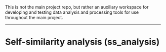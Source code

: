 This is not the main project repo, but rather an auxillary workspace for developing and testing data analysis and processing tools for use throughout the main project.

---

# Self-similarity analysis (ss_analysis)
